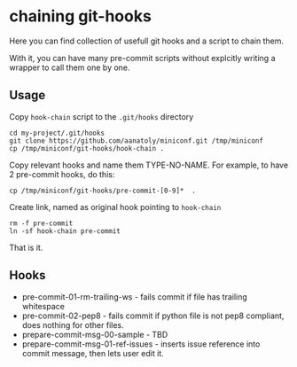 # chaining git-hooks
Here you can find collection of usefull git hooks and a script
to chain them. 

With it, you can have many pre-commit scripts without explcitly writing 
a wrapper to call them one by one.

## Usage 
Copy `hook-chain` script to the `.git/hooks` directory
```
cd my-project/.git/hooks
git clone https://github.com/aanatoly/miniconf.git /tmp/miniconf
cp /tmp/miniconf/git-hooks/hook-chain .
```
Copy relevant hooks and name them TYPE-NO-NAME. For example, to have 2
   pre-commit hooks, do this:
```
cp /tmp/miniconf/git-hooks/pre-commit-[0-9]*  .
```
Create link, named as original hook pointing to `hook-chain`
```
rm -f pre-commit
ln -sf hook-chain pre-commit
```
That is it.

## Hooks

 * pre-commit-01-rm-trailing-ws - fails commit if file has trailing whitespace
 * pre-commit-02-pep8 - fails commit if python file is not pep8 compliant,
   does nothing for other files.
 * prepare-commit-msg-00-sample - TBD
 * prepare-commit-msg-01-ref-issues - inserts issue reference into commit
   message, then lets user edit it.
